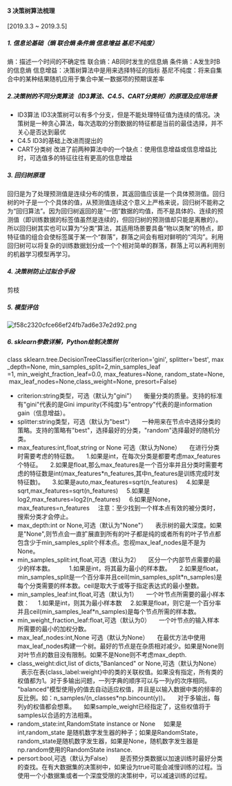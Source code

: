 #### 3 决策树算法梳理
[2019.3.3 ~ 2019.3.5]
##### 1. 信息论基础（熵 联合熵 条件熵 信息增益 基尼不纯度） 
熵：描述一个时间的不确定性
联合熵：AB同时发生的信息熵
条件熵：A发生时B的信息熵
信息增益：决策树算法中是用来选择特征的指标
基尼不纯度：将来自集合中的某种结果随机应用于集合中某一数据项的预期误差率

##### 2.决策树的不同分类算法（ID3算法、C4.5、CART分类树）的原理及应用场景 
* ID3算法
ID3决策树可以有多个分支，但是不能处理特征值为连续的情况。决策树是一种贪心算法，每次选取的分割数据的特征都是当前的最佳选择，并不关心是否达到最优
* C4.5
ID3的基础上改进而提出的
* CART分类树
改进了前两种算法中的一个缺点：使用信息增益或信息增益比时，可选值多的特征往往有更高的信息增益

##### 3. 回归树原理 
回归是为了处理预测值是连续分布的情景，其返回值应该是一个具体预测值。回归树的叶子是一个个具体的值，从预测值连续这个意义上严格来说，回归树不能称之为“回归算法”。因为回归树返回的是“一团”数据的均值，而不是具体的、连续的预测值（即训练数据的标签值虽然是连续的，但回归树的预测值却只能是离散的）。所以回归树其实也可以算为“分类”算法，其适用场景要具备“物以类聚”的特点，即特征值的组合会使标签属于某一个“群落”，群落之间会有相对鲜明的“鸿沟”。利用回归树可以将复杂的训练数据划分成一个个相对简单的群落，群落上可以再利用别的机器学习模型再学习。
##### 4. 决策树防止过拟合手段 
剪枝
##### 5. 模型评估 
![f58c2320cfce66ef24fb7ad6e37e2d92.png](en-resource://database/792:0)
##### 6. sklearn参数详解，Python绘制决策树
class sklearn.tree.DecisionTreeClassifier(criterion='gini', splitter='best', max_depth=None, min_samples_split=2,min_samples_leaf =1, min_weight_fraction_leaf=0.0, max_features=None, random_state=None, max_leaf_nodes=None,class_weight=None, presort=False)


* criterion:string类型，可选（默认为"gini"）
    衡量分类的质量。支持的标准有"gini"代表的是Gini impurity(不纯度)与"entropy"代表的是information gain（信息增益）。
* splitter:string类型，可选（默认为"best"）
    一种用来在节点中选择分类的策略。支持的策略有"best"，选择最好的分类，"random"选择最好的随机分类。
* max_features:int,float,string or None 可选（默认为None）
    在进行分类时需要考虑的特征数。
    1.如果是int，在每次分类是都要考虑max_features个特征。
    2.如果是float,那么max_features是一个百分率并且分类时需要考虑的特征数是int(max_features*n_features,其中n_features是训练完成时发特征数)。
    3.如果是auto,max_features=sqrt(n_features)
    4.如果是sqrt,max_features=sqrt(n_features)
    5.如果是log2,max_features=log2(n_features)
    6.如果是None，max_features=n_features
    注意：至少找到一个样本点有效的被分类时，搜索分类才会停止。
* max_depth:int or None,可选（默认为"None"）
    表示树的最大深度。如果是"None",则节点会一直扩展直到所有的叶子都是纯的或者所有的叶子节点都包含少于min_samples_split个样本点。忽视max_leaf_nodes是不是为None。
 * min_samples_split:int,float,可选（默认为2）
    区分一个内部节点需要的最少的样本数。    
    1.如果是int，将其最为最小的样本数。
    2.如果是float，min_samples_split是一个百分率并且ceil(min_samples_split*n_samples)是每个分类需要的样本数。ceil是取大于或等于指定表达式的最小整数。
* min_samples_leaf:int,float,可选（默认为1）
    一个叶节点所需要的最小样本数：
    1.如果是int，则其为最小样本数
    2.如果是float，则它是一个百分率并且ceil(min_samples_leaf*n_samples)是每个节点所需的样本数。
* min_weight_fraction_leaf:float,可选（默认为0）
    一个叶节点的输入样本所需要的最小的加权分数。
* max_leaf_nodes:int,None 可选（默认为None）
    在最优方法中使用max_leaf_nodes构建一个树。最好的节点是在杂质相对减少。如果是None则对叶节点的数目没有限制。如果不是None则不考虑max_depth.
* class_weight:dict,list of dicts,"Banlanced" or None,可选（默认为None）
    表示在表{class_label:weight}中的类的关联权值。如果没有指定，所有类的权值都为1。对于多输出问题，一列字典的顺序可以与一列y的次序相同。
    "balanced"模型使用y的值去自动适应权值，并且是以输入数据中类的频率的反比例。如：n_samples/(n_classes*np.bincount(y))。
    对于多输出，每列y的权值都会想乘。
    如果sample_weight已经指定了，这些权值将于samples以合适的方法相乘。
* random_state:int,RandomState instance or None
    如果是int,random_state 是随机数字发生器的种子；如果是RandomState，random_state是随机数字发生器，如果是None，随机数字发生器是np.random使用的RandomState instance.
* persort:bool,可选（默认为False）
    是否预分类数据以加速训练时最好分类的查找。在有大数据集的决策树中，如果设为true可能会减慢训练的过程。当使用一个小数据集或者一个深度受限的决策树中，可以减速训练的过程。